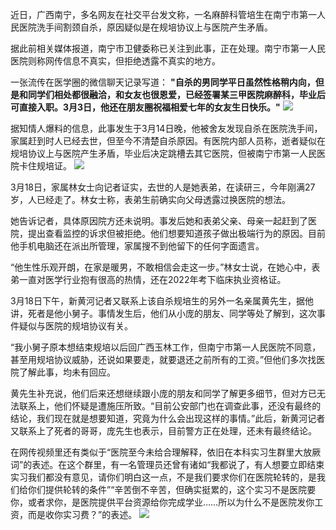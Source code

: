 近日，广西南宁，多名网友在社交平台发文称，一名麻醉科管培生在南宁市第一人民医院洗手间割颈自杀，原因疑似是在规培协议上与医院产生矛盾。

据此前相关媒体报道，南宁市卫健委称已关注到此事，正在处理。南宁市第一人民医院则称网传信息不真实，但拒绝透露不真实的地方。

一张流传在医学圈的微信聊天记录写道：
**"自杀的男同学平日虽然性格稍内向，但是和同学们相处都很融洽，和女友也很恩爱，已经签署某三甲医院麻醉科，毕业后可直接入职。3月3日，他还在朋友圈祝福相爱七年的女友生日快乐。"**
![](https://mmbiz.qpic.cn/sz_mmbiz_jpg/e7Jp2CicGtKAO5zbOTm6DmaEkicib5FicBqpcrnzLaOksdTyQsgVhbOJO3JTsXmPL366Pz7LTm2sCIXkJlG4ll6rGA/640?wx_fmt=jpeg&from=appmsg&wxfrom=5&wx_lazy=1&wx_co=1)

据知情人爆料的信息，此事发生于3月14日晚，他被舍友发现自杀在医院洗手间，家属赶到时人已经去世，但至今不清楚自杀原因。有医院内部人员称，逝者疑似在规培协议上与医院产生矛盾，毕业后决定跳槽去其它医院，但被南宁市第一人民医院卡住规培证。
![](https://mmbiz.qpic.cn/mmbiz_jpg/PcCia0VFC1aIpQ85sw2WOqO4TbRJDD0aQp6aqq5gBh4FgHAQUu17cRWUicAfOibBGoH0NHGfibiahZTs9iaTZYMNlXmg/640?wx_fmt=jpeg&from=appmsg&wxfrom=5&wx_lazy=1&wx_co=1&tp=wxpic)

3月18日，家属林女士向记者证实，去世的人是她表弟，在读研三，今年刚满27岁，人已经走了。林女士称，表弟生前确实向父母透露过换医院的想法。

她告诉记者，具体原因院方还未说明。事发后她和表弟父亲、母亲一起赶到了医院，提出查看监控的诉求但被拒绝。他们想要知道孩子做出极端行为的原因。目前他手机电脑还在派出所管理，家属搜不到他留下的任何字面遗言。

“他生性乐观开朗，在家是暖男，不敢相信会走这一步。”林女士说，在她心中，表弟一直对医学行业抱有很高的热情，还在2022年考下临床执业资格证。

3月18日下午，新黄河记者又联系上该自杀规培生的另外一名亲属黄先生，据他讲，死者是他小舅子。事情发生后，他们从小庞的朋友、同学等处了解到，这次事件疑似与医院的规培协议有关。

“我小舅子原本想结束规培以后回广西玉林工作，但南宁市第一人民医院不同意，甚至用规培协议威胁，还说如果要走，就要退还之前所有的工资。”但他们多次找医院了解此事，均未有回应。

黄先生补充说，他们后来还想继续跟小庞的朋友和同学了解更多细节，但对方已无法联系上，他们怀疑是遭施压所致。“目前公安部门也在调查此事，还没有最终的结论，我们现在就是想要知道，究竟为什么会出现这样的事情。”此后，新黄河记者又联系上了死者的哥哥，庞先生也表示，目前警方正在处理，还未有最终结论。

在网传视频里还有类似于“医院至今未给合理解释，依旧在本科实习生群里大放厥词”的表述。在这个群里，有一名管理员还曾有诸如“我都说了，有人想要立即结束实习我们都没有意见，请你们明白这一点，不是我们要求你们在医院轮转的，是我们给你们提供轮转的条件”“辛苦倒不辛苦，但确实挺累的，这个实习不是医院要你，或者求你，是医院提供平台资源给你完成学业……所以为什么不是医院发你工资，而是收你实习费？”的表述。
![](https://mmbiz.qpic.cn/mmbiz_jpg/UMPC431ibZk1vUYWUKbIBwasqrY53icG6KXRFUDuVPyeARRL3dLUw9RePH3rSJEicuv8UUAp9Z2LoeEFRovXOwbkQ/640?wx_fmt=jpeg&from=appmsg&wxfrom=5&tp=wxpic&wx_lazy=1&wx_co=1)
